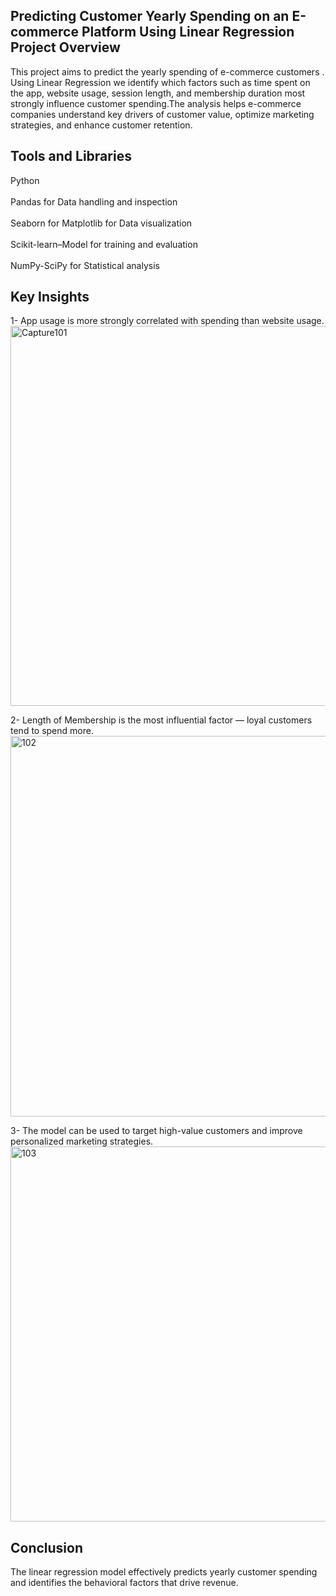 ## Predicting Customer Yearly Spending on an E-commerce Platform Using Linear Regression Project Overview


This project aims to predict the yearly spending of e-commerce customers . Using Linear Regression we identify which factors such as time spent on the app, website usage, session length, and membership duration
most strongly influence customer spending.The analysis helps e-commerce companies understand key drivers of customer value, optimize marketing strategies, and enhance customer retention.


## Tools and Libraries

Python
<br><br>
Pandas for Data handling and inspection
<br><br>
Seaborn for Matplotlib for Data visualization
<br><br>
Scikit-learn–Model for training and evaluation
<br><br>
NumPy-SciPy for Statistical analysis


## Key Insights

1- App usage is more strongly correlated with spending than website usage.
<img width="629" height="608" alt="Capture101" src="https://github.com/user-attachments/assets/1d6cd024-ec34-489c-9adc-f7e6092275eb" />

2- Length of Membership is the most influential factor — loyal customers tend to spend more.
<img width="627" height="609" alt="102" src="https://github.com/user-attachments/assets/0ec0faa1-3f48-43c5-ac9b-bceb7b051d7c" />

3- The model can be used to target high-value customers and improve personalized marketing strategies.
<img width="623" height="600" alt="103" src="https://github.com/user-attachments/assets/d9f49480-7aea-409e-b4a9-be6045e0417a" />



## Conclusion

The linear regression model effectively predicts yearly customer spending and identifies the behavioral factors that drive revenue.
